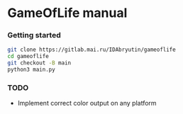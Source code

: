 # GameOfLife manual
### Getting started

```bash
git clone https://gitlab.mai.ru/IDAbryutin/gameoflife
cd gameoflife
git checkout -B main
python3 main.py
```

### TODO
- Implement correct color output on any platform